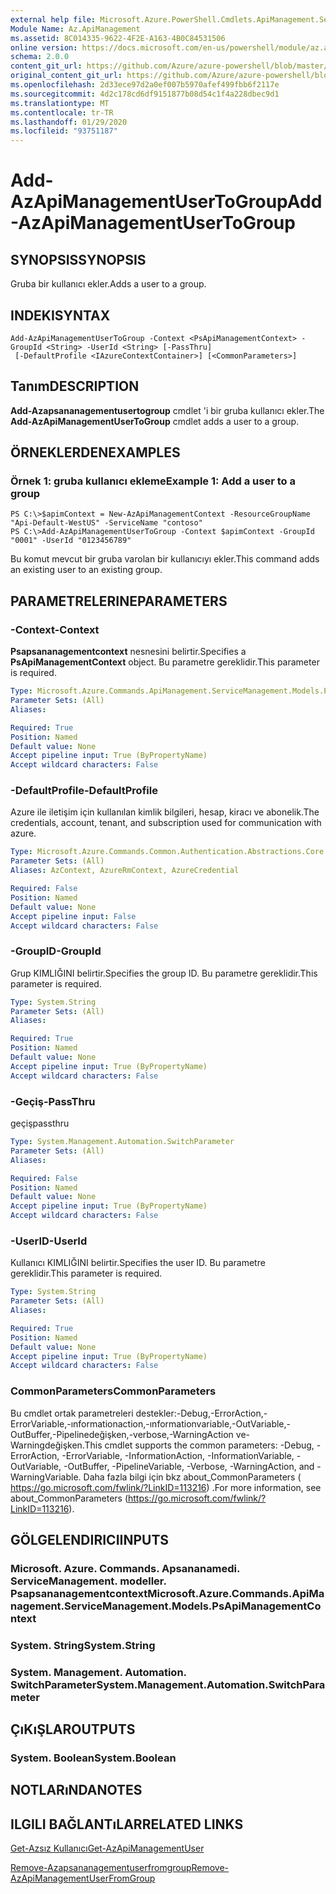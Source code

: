 ```yaml
---
external help file: Microsoft.Azure.PowerShell.Cmdlets.ApiManagement.ServiceManagement.dll-Help.xml
Module Name: Az.ApiManagement
ms.assetid: 8C014335-9622-4F2E-A163-4B0C84531506
online version: https://docs.microsoft.com/en-us/powershell/module/az.apimanagement/add-azapimanagementusertogroup
schema: 2.0.0
content_git_url: https://github.com/Azure/azure-powershell/blob/master/src/ApiManagement/ApiManagement/help/Add-AzApiManagementUserToGroup.md
original_content_git_url: https://github.com/Azure/azure-powershell/blob/master/src/ApiManagement/ApiManagement/help/Add-AzApiManagementUserToGroup.md
ms.openlocfilehash: 2d33ece97d2a0ef007b5970afef499fbb6f2117e
ms.sourcegitcommit: 4d2c178cd6df9151877b08d54c1f4a228dbec9d1
ms.translationtype: MT
ms.contentlocale: tr-TR
ms.lasthandoff: 01/29/2020
ms.locfileid: "93751187"
---
```

# <span data-ttu-id="5fd7b-101">Add-AzApiManagementUserToGroup</span><span class="sxs-lookup"><span data-stu-id="5fd7b-101">Add-AzApiManagementUserToGroup</span></span>

## <span data-ttu-id="5fd7b-102">SYNOPSIS</span><span class="sxs-lookup"><span data-stu-id="5fd7b-102">SYNOPSIS</span></span>
<span data-ttu-id="5fd7b-103">Gruba bir kullanıcı ekler.</span><span class="sxs-lookup"><span data-stu-id="5fd7b-103">Adds a user to a group.</span></span>

## <span data-ttu-id="5fd7b-104">INDEKI</span><span class="sxs-lookup"><span data-stu-id="5fd7b-104">SYNTAX</span></span>

```
Add-AzApiManagementUserToGroup -Context <PsApiManagementContext> -GroupId <String> -UserId <String> [-PassThru]
 [-DefaultProfile <IAzureContextContainer>] [<CommonParameters>]
```

## <span data-ttu-id="5fd7b-105">Tanım</span><span class="sxs-lookup"><span data-stu-id="5fd7b-105">DESCRIPTION</span></span>
<span data-ttu-id="5fd7b-106">**Add-Azapsananagementusertogroup** cmdlet 'i bir gruba kullanıcı ekler.</span><span class="sxs-lookup"><span data-stu-id="5fd7b-106">The **Add-AzApiManagementUserToGroup** cmdlet adds a user to a group.</span></span>

## <span data-ttu-id="5fd7b-107">ÖRNEKLERDEN</span><span class="sxs-lookup"><span data-stu-id="5fd7b-107">EXAMPLES</span></span>

### <span data-ttu-id="5fd7b-108">Örnek 1: gruba kullanıcı ekleme</span><span class="sxs-lookup"><span data-stu-id="5fd7b-108">Example 1: Add a user to a group</span></span>
```
PS C:\>$apimContext = New-AzApiManagementContext -ResourceGroupName "Api-Default-WestUS" -ServiceName "contoso"
PS C:\>Add-AzApiManagementUserToGroup -Context $apimContext -GroupId "0001" -UserId "0123456789"
```

<span data-ttu-id="5fd7b-109">Bu komut mevcut bir gruba varolan bir kullanıcıyı ekler.</span><span class="sxs-lookup"><span data-stu-id="5fd7b-109">This command adds an existing user to an existing group.</span></span>

## <span data-ttu-id="5fd7b-110">PARAMETRELERINE</span><span class="sxs-lookup"><span data-stu-id="5fd7b-110">PARAMETERS</span></span>

### <span data-ttu-id="5fd7b-111">-Context</span><span class="sxs-lookup"><span data-stu-id="5fd7b-111">-Context</span></span>
<span data-ttu-id="5fd7b-112">**Psapsananagementcontext** nesnesini belirtir.</span><span class="sxs-lookup"><span data-stu-id="5fd7b-112">Specifies a **PsApiManagementContext** object.</span></span>
<span data-ttu-id="5fd7b-113">Bu parametre gereklidir.</span><span class="sxs-lookup"><span data-stu-id="5fd7b-113">This parameter is required.</span></span>

```yaml
Type: Microsoft.Azure.Commands.ApiManagement.ServiceManagement.Models.PsApiManagementContext
Parameter Sets: (All)
Aliases:

Required: True
Position: Named
Default value: None
Accept pipeline input: True (ByPropertyName)
Accept wildcard characters: False
```

### <span data-ttu-id="5fd7b-114">-DefaultProfile</span><span class="sxs-lookup"><span data-stu-id="5fd7b-114">-DefaultProfile</span></span>
<span data-ttu-id="5fd7b-115">Azure ile iletişim için kullanılan kimlik bilgileri, hesap, kiracı ve abonelik.</span><span class="sxs-lookup"><span data-stu-id="5fd7b-115">The credentials, account, tenant, and subscription used for communication with azure.</span></span>

```yaml
Type: Microsoft.Azure.Commands.Common.Authentication.Abstractions.Core.IAzureContextContainer
Parameter Sets: (All)
Aliases: AzContext, AzureRmContext, AzureCredential

Required: False
Position: Named
Default value: None
Accept pipeline input: False
Accept wildcard characters: False
```

### <span data-ttu-id="5fd7b-116">-GroupID</span><span class="sxs-lookup"><span data-stu-id="5fd7b-116">-GroupId</span></span>
<span data-ttu-id="5fd7b-117">Grup KIMLIĞINI belirtir.</span><span class="sxs-lookup"><span data-stu-id="5fd7b-117">Specifies the group ID.</span></span>
<span data-ttu-id="5fd7b-118">Bu parametre gereklidir.</span><span class="sxs-lookup"><span data-stu-id="5fd7b-118">This parameter is required.</span></span>

```yaml
Type: System.String
Parameter Sets: (All)
Aliases:

Required: True
Position: Named
Default value: None
Accept pipeline input: True (ByPropertyName)
Accept wildcard characters: False
```

### <span data-ttu-id="5fd7b-119">-Geçiş</span><span class="sxs-lookup"><span data-stu-id="5fd7b-119">-PassThru</span></span>
<span data-ttu-id="5fd7b-120">geçiş</span><span class="sxs-lookup"><span data-stu-id="5fd7b-120">passthru</span></span>

```yaml
Type: System.Management.Automation.SwitchParameter
Parameter Sets: (All)
Aliases:

Required: False
Position: Named
Default value: None
Accept pipeline input: True (ByPropertyName)
Accept wildcard characters: False
```

### <span data-ttu-id="5fd7b-121">-UserID</span><span class="sxs-lookup"><span data-stu-id="5fd7b-121">-UserId</span></span>
<span data-ttu-id="5fd7b-122">Kullanıcı KIMLIĞINI belirtir.</span><span class="sxs-lookup"><span data-stu-id="5fd7b-122">Specifies the user ID.</span></span>
<span data-ttu-id="5fd7b-123">Bu parametre gereklidir.</span><span class="sxs-lookup"><span data-stu-id="5fd7b-123">This parameter is required.</span></span>

```yaml
Type: System.String
Parameter Sets: (All)
Aliases:

Required: True
Position: Named
Default value: None
Accept pipeline input: True (ByPropertyName)
Accept wildcard characters: False
```

### <span data-ttu-id="5fd7b-124">CommonParameters</span><span class="sxs-lookup"><span data-stu-id="5fd7b-124">CommonParameters</span></span>
<span data-ttu-id="5fd7b-125">Bu cmdlet ortak parametreleri destekler:-Debug,-ErrorAction,-ErrorVariable,-ınformationaction,-ınformationvariable,-OutVariable,-OutBuffer,-Pipelinedeğişken,-verbose,-WarningAction ve-Warningdeğişken.</span><span class="sxs-lookup"><span data-stu-id="5fd7b-125">This cmdlet supports the common parameters: -Debug, -ErrorAction, -ErrorVariable, -InformationAction, -InformationVariable, -OutVariable, -OutBuffer, -PipelineVariable, -Verbose, -WarningAction, and -WarningVariable.</span></span> <span data-ttu-id="5fd7b-126">Daha fazla bilgi için bkz about_CommonParameters ( https://go.microsoft.com/fwlink/?LinkID=113216) .</span><span class="sxs-lookup"><span data-stu-id="5fd7b-126">For more information, see about_CommonParameters (https://go.microsoft.com/fwlink/?LinkID=113216).</span></span>

## <span data-ttu-id="5fd7b-127">GÖLGELENDIRICI</span><span class="sxs-lookup"><span data-stu-id="5fd7b-127">INPUTS</span></span>

### <span data-ttu-id="5fd7b-128">Microsoft. Azure. Commands. Apsananamedi. ServiceManagement. modeller. Psapsananagementcontext</span><span class="sxs-lookup"><span data-stu-id="5fd7b-128">Microsoft.Azure.Commands.ApiManagement.ServiceManagement.Models.PsApiManagementContext</span></span>

### <span data-ttu-id="5fd7b-129">System. String</span><span class="sxs-lookup"><span data-stu-id="5fd7b-129">System.String</span></span>

### <span data-ttu-id="5fd7b-130">System. Management. Automation. SwitchParameter</span><span class="sxs-lookup"><span data-stu-id="5fd7b-130">System.Management.Automation.SwitchParameter</span></span>

## <span data-ttu-id="5fd7b-131">ÇıKıŞLAR</span><span class="sxs-lookup"><span data-stu-id="5fd7b-131">OUTPUTS</span></span>

### <span data-ttu-id="5fd7b-132">System. Boolean</span><span class="sxs-lookup"><span data-stu-id="5fd7b-132">System.Boolean</span></span>

## <span data-ttu-id="5fd7b-133">NOTLARıNDA</span><span class="sxs-lookup"><span data-stu-id="5fd7b-133">NOTES</span></span>

## <span data-ttu-id="5fd7b-134">ILGILI BAĞLANTıLAR</span><span class="sxs-lookup"><span data-stu-id="5fd7b-134">RELATED LINKS</span></span>

[<span data-ttu-id="5fd7b-135">Get-Azsız Kullanıcı</span><span class="sxs-lookup"><span data-stu-id="5fd7b-135">Get-AzApiManagementUser</span></span>](./Get-AzApiManagementUser.md)

[<span data-ttu-id="5fd7b-136">Remove-Azapsananagementuserfromgroup</span><span class="sxs-lookup"><span data-stu-id="5fd7b-136">Remove-AzApiManagementUserFromGroup</span></span>](./Remove-AzApiManagementUserFromGroup.md)


